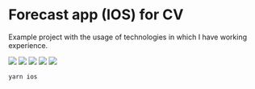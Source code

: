 # Forecast app (IOS) for CV

Example project with the usage of technologies in which I have working experience.

![](__screenshots__/screen-forecast-front.png)
![](__screenshots__/screen-forecast-back.png)
![](__screenshots__/screen-forecast-flip.png)
![](__screenshots__/screen-search-empty.png)
![](__screenshots__/screen-search-result.png)

``` yarn ios ```
